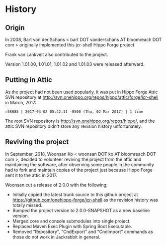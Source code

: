 # History

## Origin

In 2008, Bart van der Schans < bart DOT vanderschans AT bloomreach DOT com >
originally implemented this jcr-shell Hippo Forge project.

Frank van Lankvelt also contributed to the project.

Version 1.01.00, 1.01.01, 1.01.02 and 1.01.03 were released afterward.

## Putting in Attic

As the project had not been used popularly, it was put in Hippo Forge Attic SVN
repository at http://svn.onehippo.org/repos/hippo/attic/forge/jcr-shell
in March, 2017:

```
r58685 | 2017-03-02 05:42:11 -0500 (Thu, 02 Mar 2017) | 1 line
```

The root SVN repository is http://svn.onehippo.org/repos/hippo/, and the attic
SVN repository didn't store any revision history unfortunately.

## Reviving the project

In September, 2018, Woonsan Ko < woonsan DOT ko AT bloomreach DOT com >, decided
to volunteer reviving the project from the attic and maintaining the software,
after observing some people in the community had to fork and maintain copies of
the project just because Hippo Forge sent it to the attic in 2017.

Woonsan cut a release of 2.0.0 with the following:

- Initially copied the latest trunk source to this github project at
https://github.com/onehippo-forge/jcr-shell as the revision history was totally missed.
- Bumped the project version to 2.0.0-SNAPSHOT as a new baseline version.
- Merged core and console submodules into single project.
- Replaced Maven Exec Plugin with Spring Boot Executable.
- Removed "Repository", "CndExport" and "CndImport" commands as those do not work in Jackrabbit in general.

 